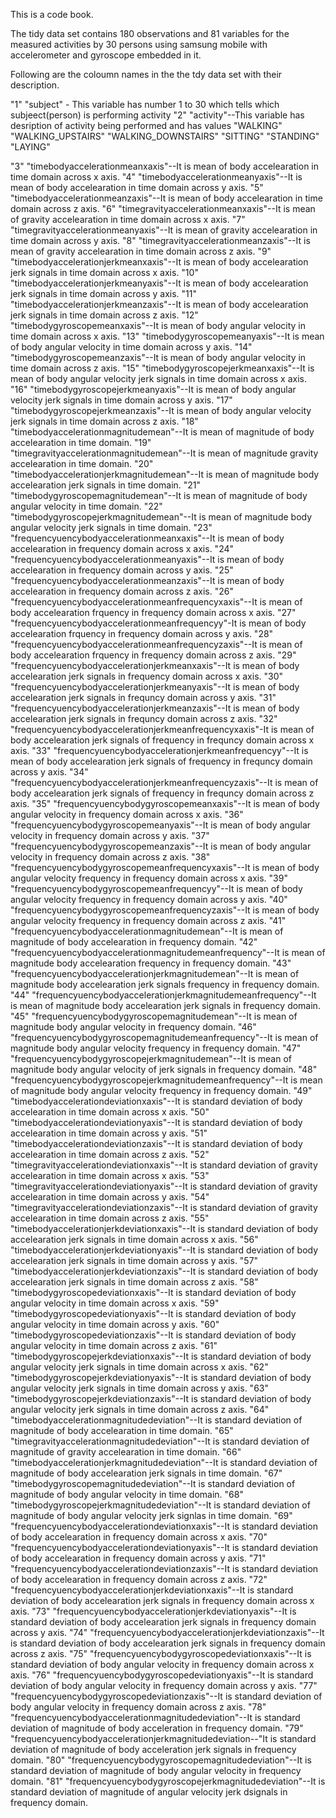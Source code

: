 This is a code book.

The tidy data set contains 180 observations and 81 variables for the measured activities by 30 persons using samsung mobile with accelerometer and gyroscope embedded in it.

Following are the coloumn names in the the tdy data set with their description.

"1"	"subject" - This  variable has number 1 to 30 which tells which subjeect(person) is performing activity 
"2"	"activity"--This variable has desription of activity being performed and has values "WALKING"
 "WALKING_UPSTAIRS"
 "WALKING_DOWNSTAIRS"
 "SITTING"
 "STANDING"
 "LAYING"

"3"	"timebodyaccelerationmeanxaxis"--It is mean of body accelearation in time domain across x axis. 
"4"	"timebodyaccelerationmeanyaxis"--It is mean of body accelearation in time domain across y axis.
"5"	"timebodyaccelerationmeanzaxis"--It is mean of body accelearation in time domain across z axis.
"6"	"timegravityaccelerationmeanxaxis"--It is mean of gravity accelearation in time domain across x axis.
"7"	"timegravityaccelerationmeanyaxis"--It is mean of gravity accelearation in time domain across y axis.
"8"	"timegravityaccelerationmeanzaxis"--It is mean of gravity accelearation in time domain across z axis.
"9"	"timebodyaccelerationjerkmeanxaxis"--It is mean of body accelearation jerk signals in time domain across x axis.
"10"	"timebodyaccelerationjerkmeanyaxis"--It is mean of body accelearation jerk signals in time domain across y axis.
"11"	"timebodyaccelerationjerkmeanzaxis"--It is mean of body accelearation jerk signals in time domain across z axis.
"12"	"timebodygyroscopemeanxaxis"--It is mean of body angular velocity in time domain across x axis.
"13"	"timebodygyroscopemeanyaxis"--It is mean of body angular velocity in time domain across y axis.
"14"	"timebodygyroscopemeanzaxis"--It is mean of body angular velocity in time domain across z axis.
"15"	"timebodygyroscopejerkmeanxaxis"--It is mean of body angular velocity jerk signals in time domain across x axis.
"16"	"timebodygyroscopejerkmeanyaxis"--It is mean of body angular velocity jerk signals in time domain across y axis.
"17"	"timebodygyroscopejerkmeanzaxis"--It is mean of body angular velocity jerk signals in time domain across z axis.
"18"	"timebodyaccelerationmagnitudemean"--It is mean of magnitude of body accelearation in time domain.
"19"	"timegravityaccelerationmagnitudemean"--It is mean of magnitude gravity accelearation in time domain.
"20"	"timebodyaccelerationjerkmagnitudemean"--It is mean of magnitude body accelearation jerk signals in time domain.
"21"	"timebodygyroscopemagnitudemean"--It is mean of magnitude of body angular velocity in time domain.
"22"	"timebodygyroscopejerkmagnitudemean"--It is mean of magnitude body angular velocity jerk signals in time domain.
"23"	"frequencyuencybodyaccelerationmeanxaxis"--It is mean of body accelearation in frequency domain across x axis.
"24"	"frequencyuencybodyaccelerationmeanyaxis"--It is mean of body accelearation in frequency domain across y axis.
"25"	"frequencyuencybodyaccelerationmeanzaxis"--It is mean of body accelearation in frequency domain across z axis.
"26"	"frequencyuencybodyaccelerationmeanfrequencyxaxis"--It is mean of body accelearation frquency in frequency domain across x axis.
"27"	"frequencyuencybodyaccelerationmeanfrequencyy"-It is mean of body accelearation frquency in frequency domain across y axis.
"28"	"frequencyuencybodyaccelerationmeanfrequencyzaxis"--It is mean of body accelearation frquency in frequency domain across z axis.
"29"	"frequencyuencybodyaccelerationjerkmeanxaxis"--It is mean of body accelearation jerk signals in frequency domain across x axis.
"30"	"frequencyuencybodyaccelerationjerkmeanyaxis"--It is mean of body accelearation jerk signals in frequncy domain across y axis.
"31"	"frequencyuencybodyaccelerationjerkmeanzaxis"--It is mean of body accelearation jerk signals in frequncy domain across z axis.
"32"	"frequencyuencybodyaccelerationjerkmeanfrequencyxaxis"-It is mean of body accelearation jerk signals of frequency in frequncy domain across x axis.
"33"	"frequencyuencybodyaccelerationjerkmeanfrequencyy"--It is mean of body accelearation jerk signals of frequency in frequncy domain across y axis.
"34"	"frequencyuencybodyaccelerationjerkmeanfrequencyzaxis"--It is mean of body accelearation jerk signals of frequency in frequncy domain across z axis.
"35"	"frequencyuencybodygyroscopemeanxaxis"--It is mean of body angular velocity in frequency domain across x axis.
"36"	"frequencyuencybodygyroscopemeanyaxis"--It is mean of body angular velocity in frequency domain across y axis.
"37"	"frequencyuencybodygyroscopemeanzaxis"--It is mean of body angular velocity in frequency domain across z axis.
"38"	"frequencyuencybodygyroscopemeanfrequencyxaxis"--It is mean of body angular velocity frequency in frequency domain across x axis.
"39"	"frequencyuencybodygyroscopemeanfrequencyy"--It is mean of body angular velocity frequency in frequency domain across y axis.
"40"	"frequencyuencybodygyroscopemeanfrequencyzaxis"--It is mean of body angular velocity frequency in frequency domain across z axis.
"41"	"frequencyuencybodyaccelerationmagnitudemean"--It is mean of magnitude of body accelearation in frequency domain.
"42"	"frequencyuencybodyaccelerationmagnitudemeanfrequency"--It is mean of magnitude body accelearation frequency in frequency domain.
"43"	"frequencyuencybodyaccelerationjerkmagnitudemean"--It is mean of magnitude body accelearation jerk signals frequency in frequency domain.
"44"	"frequencyuencybodyaccelerationjerkmagnitudemeanfrequency"--It is mean of magnitude body accelearation jerk signals in frequency domain.
"45"	"frequencyuencybodygyroscopemagnitudemean"--It is mean of magnitude body angular velocity in frequency domain.
"46"	"frequencyuencybodygyroscopemagnitudemeanfrequency"--It is mean of magnitude body angular velocity frequency in frequency domain.
"47"	"frequencyuencybodygyroscopejerkmagnitudemean"--It is mean of magnitude body angular velocity of jerk signals in frequency domain.
"48"	"frequencyuencybodygyroscopejerkmagnitudemeanfrequency"--It is mean of magnitude body angular velocity frequency in frequency domain.
"49"	"timebodyaccelerationdeviationxaxis"--It is standard deviation of body accelearation in time domain across x axis.
"50"	"timebodyaccelerationdeviationyaxis"--It is standard deviation of body accelearation in time domain across y axis.
"51"	"timebodyaccelerationdeviationzaxis"--It is standard deviation of body accelearation in time domain across z axis.
"52"	"timegravityaccelerationdeviationxaxis"--It is standard deviation of gravity accelearation in time domain across x axis.
"53"	"timegravityaccelerationdeviationyaxis"--It is standard deviation of gravity accelearation in time domain across y axis.
"54"	"timegravityaccelerationdeviationzaxis"--It is standard deviation of gravity accelearation in time domain across z axis.
"55"	"timebodyaccelerationjerkdeviationxaxis"--It is standard deviation of body accelearation jerk signals in time domain across x axis.
"56"	"timebodyaccelerationjerkdeviationyaxis"--It is standard deviation of body accelearation jerk signals in time domain across y axis.
"57"	"timebodyaccelerationjerkdeviationzaxis"--It is standard deviation of body accelearation jerk signals in time domain across z axis.
"58"	"timebodygyroscopedeviationxaxis"--It is standard deviation of body angular velocity in time domain across x axis.
"59"	"timebodygyroscopedeviationyaxis"--It is standard deviation of body angular velocity in time domain across y axis.
"60"	"timebodygyroscopedeviationzaxis"--It is standard deviation of body angular velocity in time domain across z axis.
"61"	"timebodygyroscopejerkdeviationxaxis"--It is standard deviation of body angular velocity jerk signals in time domain across x axis.
"62"	"timebodygyroscopejerkdeviationyaxis"--It is standard deviation of body angular velocity jerk signals in time domain across y axis.
"63"	"timebodygyroscopejerkdeviationzaxis"--It is standard deviation of body angular velocity jerk signals in time domain across z axis.
"64"	"timebodyaccelerationmagnitudedeviation"--It is standard deviation of magnitude of body accelearation in time domain.
"65"	"timegravityaccelerationmagnitudedeviation"--It is standard deviation of magnitude of gravity accelearation in time domain.
"66"	"timebodyaccelerationjerkmagnitudedeviation"--It is standard deviation of magnitude of body accelearation jerk signals in time domain.
"67"	"timebodygyroscopemagnitudedeviation"--It is standard deviation of magnitude of body angular velocity in time domain.
"68"	"timebodygyroscopejerkmagnitudedeviation"--It is standard deviation of magnitude of body angular velocity jerk signlas in time domain.
"69"	"frequencyuencybodyaccelerationdeviationxaxis"--It is standard deviation of body accelearation in frequency domain across x axis.
"70"	"frequencyuencybodyaccelerationdeviationyaxis"--It is standard deviation of body accelearation in frequency domain across y axis.
"71"	"frequencyuencybodyaccelerationdeviationzaxis"--It is standard deviation of body accelearation in frequency domain across z axis.
"72"	"frequencyuencybodyaccelerationjerkdeviationxaxis"--It is standard deviation of body accelearation jerk signals in frequency domain across x axis.
"73"	"frequencyuencybodyaccelerationjerkdeviationyaxis"--It is standard deviation of body accelearation jerk signals in frequency domain across y axis.
"74"	"frequencyuencybodyaccelerationjerkdeviationzaxis"--It is standard deviation of body accelearation jerk signals in frequency domain across z axis.
"75"	"frequencyuencybodygyroscopedeviationxaxis"--It is standard deviation of body angular velocity in frequency domain across x axis.
"76"	"frequencyuencybodygyroscopedeviationyaxis"--It is standard deviation of body angular velocity in frequency domain across y axis.
"77"	"frequencyuencybodygyroscopedeviationzaxis"--It is standard deviation of body angular velocity in frequency domain across z axis.
"78"	"frequencyuencybodyaccelerationmagnitudedeviation"--It is standard deviation of magnitude of body acceleration in frequency domain.
"79"	"frequencyuencybodyaccelerationjerkmagnitudedeviation--"It is standard deviation of magnitude of body acceleration jerk signals in frequency domain.
"80"	"frequencyuencybodygyroscopemagnitudedeviation"--It is standard deviation of magnitude of body angular velocity in frequency domain.
"81"	"frequencyuencybodygyroscopejerkmagnitudedeviation"--It is standard deviation of magnitude of angular velocity jerk dsignals in frequency domain.
